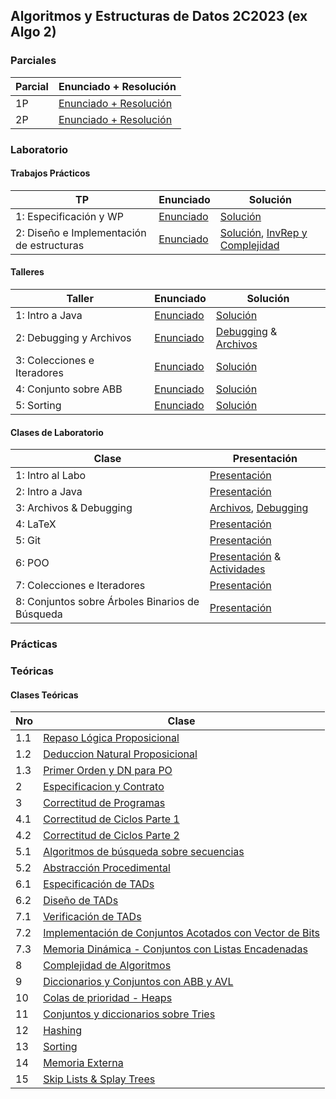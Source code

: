 ## Algoritmos y Estructuras de Datos 2C2023 (ex Algo 2)

### Parciales
| Parcial | Enunciado + Resolución |
| - | - |
| 1P | [Enunciado + Resolución](https://github.com/arielbakal/uba_aed/blob/main/parciales/1/enunciado%20%2B%20solucion.pdf) | 
| 2P | [Enunciado + Resolución](https://github.com/arielbakal/uba_aed/blob/main/parciales/2/enunciado%20%2B%20solucion.pdf) | 

### Laboratorio

#### Trabajos Prácticos
| TP | Enunciado | Solución | 
|-----|-------------------------------------------------------------------------- |-------------------------------------------------------------------------| 
| 1: Especificación y WP | [Enunciado](https://github.com/arielbakal/uba_aed/blob/main/tps/tp1/enunciado.pdf) | [Solución](https://github.com/arielbakal/uba_aed/blob/main/tps/tp1/solucion.pdf) | 
| 2: Diseño e Implementación de estructuras | [Enunciado](https://github.com/arielbakal/uba_aed/blob/main/tps/tp2/enunciado.pdf) | [Solución](https://github.com/arielbakal/uba_aed/blob/main/tps/tp2/estudiantes/src/main/java/aed/SistemaCNE.java), [InvRep y Complejidad](https://github.com/arielbakal/uba_aed/blob/main/tps/tp2/Invariante%20y%20Complejidades.pdf) |  

#### Talleres
| Taller  | Enunciado | Solución |
|-------|-----------|----------|
| 1: Intro a Java | [Enunciado](https://github.com/arielbakal/uba_aed/blob/main/laboratorio/talleres/1/enunciado.pdf) | [Solución](https://github.com/arielbakal/uba_aed/blob/main/laboratorio/talleres/1/Funciones.java) |  
| 2: Debugging y Archivos | [Enunciado](https://github.com/arielbakal/uba_aed/blob/main/laboratorio/talleres/2/estudiantes/enunciado.pdf) | [Debugging](https://github.com/arielbakal/uba_aed/blob/main/laboratorio/talleres/2/estudiantes/src/main/java/aed/Debugging.java) & [Archivos](https://github.com/arielbakal/uba_aed/blob/main/laboratorio/talleres/2/estudiantes/src/main/java/aed/Archivos.java) | 
| 3: Colecciones e Iteradores | [Enunciado](https://github.com/arielbakal/uba_aed/blob/main/laboratorio/talleres/3/enunciado.pdf) | [Solución](https://github.com/arielbakal/uba_aed/blob/main/laboratorio/talleres/3/src/main/java/aed/ListaEnlazada.java) | 
| 4: Conjunto sobre ABB | [Enunciado](https://github.com/arielbakal/uba_aed/blob/main/laboratorio/talleres/4/enunciado.pdf) | [Solución](https://github.com/arielbakal/uba_aed/blob/main/laboratorio/talleres/4/src/main/java/aed/ABB.java) | 
| 5: Sorting | [Enunciado](https://github.com/arielbakal/uba_aed/blob/main/laboratorio/talleres/5/enunciado.pdf) | [Solución](https://github.com/arielbakal/uba_aed/blob/main/laboratorio/talleres/5/src/main/java/aed/InternetToolkit.java) | 

#### Clases de Laboratorio
| Clase | Presentación |
| - | - | 
| 1: Intro al Labo | [Presentación](https://github.com/arielbakal/uba_aed/blob/main/laboratorio/clases/1%20-%20Intro%20al%20Labo/Intro%20al%20Labo.pdf) | 
| 2: Intro a Java | [Presentación](https://github.com/arielbakal/uba_aed/blob/main/laboratorio/clases/2%20-%20Intro%20a%20Java/Intro%20a%20Java.pdf) | 
| 3: Archivos & Debugging | [Archivos](https://github.com/arielbakal/uba_aed/blob/main/laboratorio/clases/3%20-%20Debugging%20y%20Archivos/Archivos.pdf), [Debugging](https://github.com/arielbakal/uba_aed/blob/main/laboratorio/clases/3%20-%20Debugging%20y%20Archivos/Debugging.pdf) | 
| 4: LaTeX | [Presentación](https://github.com/arielbakal/uba_aed/blob/main/laboratorio/clases/4%20-%20LaTeX/LaTeX.pdf) | 
| 5: Git | [Presentación](https://github.com/arielbakal/uba_aed/blob/main/laboratorio/clases/5%20-%20Git/Git.pdf) | 
| 6: POO | [Presentación](https://github.com/arielbakal/uba_aed/blob/main/laboratorio/clases/6%20-%20POO/POO.pdf) & [Actividades](https://github.com/arielbakal/uba_aed/tree/main/laboratorio/clases/6%20-%20POO/POO/src/main/java/aed) | 
| 7: Colecciones e Iteradores | [Presentación](https://github.com/arielbakal/uba_aed/blob/main/laboratorio/clases/7%20-%20Colecciones%20e%20Iteradores/Colecciones%20e%20Iteradores.pdf) | 
| 8: Conjuntos sobre Árboles Binarios de Búsqueda | [Presentación](https://github.com/arielbakal/uba_aed/blob/main/laboratorio/clases/8%20-%20Conjuntos%20sobre%20%C3%81rboles%20Binarios%20de%20B%C3%BAsqueda/Conjuntos%20sobre%20%C3%81rboles%20Binarios%20de%20B%C3%BAsqueda.pdf) | 

### Prácticas

### Teóricas

#### Clases Teóricas
| Nro | Clase |
|-------|-----------|
| 1.1  | [Repaso Lógica Proposicional](https://github.com/arielbakal/uba_aed/blob/main/teoricas/1.1%20-%20Repaso%20Proposicional.pdf) | 
| 1.2  | [Deduccion Natural Proposicional](https://github.com/arielbakal/uba_aed/blob/main/teoricas/1.2%20-%20Deduccion%20Natural%20Proposicional.pdf) | 
| 1.3  | [Primer Orden y DN para PO](https://github.com/arielbakal/uba_aed/blob/main/teoricas/1.3%20-%20Primer%20Orden%20y%20DN%20para%20PO.pdf) | 
| 2  | [Especificacion y Contrato](https://github.com/arielbakal/uba_aed/blob/main/teoricas/2%20-%20Especificacion%20y%20Contrato.pdf) | 
| 3  | [Correctitud de Programas](https://github.com/arielbakal/uba_aed/blob/main/teoricas/3%20-%20Correctitud%20de%20Programas.pdf) | 
| 4.1  | [Correctitud de Ciclos Parte 1](https://github.com/arielbakal/uba_aed/blob/main/teoricas/4.1%20-%20Correctitud%20de%20Ciclos%20Parte%201.pdf) | 
| 4.2  | [Correctitud de Ciclos Parte 2](https://github.com/arielbakal/uba_aed/blob/main/teoricas/4.2%20-%20Correctitud%20de%20Ciclos%20Parte%202.pdf) | 
| 5.1  | [Algoritmos de búsqueda sobre secuencias](https://github.com/arielbakal/uba_aed/blob/main/teoricas/5.1%20-%20Algoritmos%20de%20b%C3%BAsqueda%20sobre%20secuencias.pdf) | 
| 5.2  | [Abstracción Procedimental](https://github.com/arielbakal/uba_aed/blob/main/teoricas/5.2%20-%20Abstracci%C3%B3n%20Procedimental.pdf) | 
| 6.1  | [Especificación de TADs](https://github.com/arielbakal/uba_aed/blob/main/teoricas/6.1%20-%20Especificaci%C3%B3n%20de%20TADs.pdf) | 
| 6.2  | [Diseño de TADs](https://github.com/arielbakal/uba_aed/blob/main/teoricas/6.2%20-%20Dise%C3%B1o%20de%20TADs.pdf) | 
| 7.1  | [Verificación de TADs](https://github.com/arielbakal/uba_aed/blob/main/teoricas/7.1%20-%20Verificaci%C3%B3n%20de%20TADs.pdf) | 
| 7.2  | [Implementación de Conjuntos Acotados con Vector de Bits](https://github.com/arielbakal/uba_aed/blob/main/teoricas/7.2%20-%20Implementaci%C3%B3n%20de%20Conjuntos%20Acotados%20con%20Vector%20de%20Bits.pdf) | 
| 7.3  | [Memoria Dinámica - Conjuntos con Listas Encadenadas](https://github.com/arielbakal/uba_aed/blob/main/teoricas/7.3%20-%20Memoria%20Din%C3%A1mica%20-%20Conjuntos%20con%20Listas%20Encadenadas.pdf) | 
| 8  | [Complejidad de Algoritmos](https://github.com/arielbakal/uba_aed/blob/main/teoricas/8%20-%20Complejidad%20de%20Algoritmos.pdf) | 
| 9  | [Diccionarios y Conjuntos con ABB y AVL](https://github.com/arielbakal/uba_aed/blob/main/teoricas/9%20-%20Diccionarios%20y%20Conjuntos%20con%20ABB%20y%20AVLArchivo.pdf) | 
| 10  | [Colas de prioridad - Heaps](https://github.com/arielbakal/uba_aed/blob/main/teoricas/10%20-%20Colas%20de%20prioridad%20-%20Heaps.pdf) | 
| 11  | [Conjuntos y diccionarios sobre Tries](https://github.com/arielbakal/uba_aed/blob/main/teoricas/11%20-%20Conjuntos%20y%20diccionarios%20sobre%20Tries.pdf) | 
| 12  | [Hashing](https://github.com/arielbakal/uba_aed/blob/main/teoricas/12%20-%20Hashing.pdf) | 
| 13  | [Sorting](https://github.com/arielbakal/uba_aed/blob/main/teoricas/13%20-%20Sorting.pdf) | 
| 14 | [Memoria Externa](https://github.com/arielbakal/uba_aed/blob/main/teoricas/14%20-%20Memoria%20Externa.pdf) |
| 15 | [Skip Lists & Splay Trees](https://github.com/arielbakal/uba_aed/blob/main/teoricas/15%20-%20Skip%20Lists%20%26%20Splay%20Trees.pdf) |























